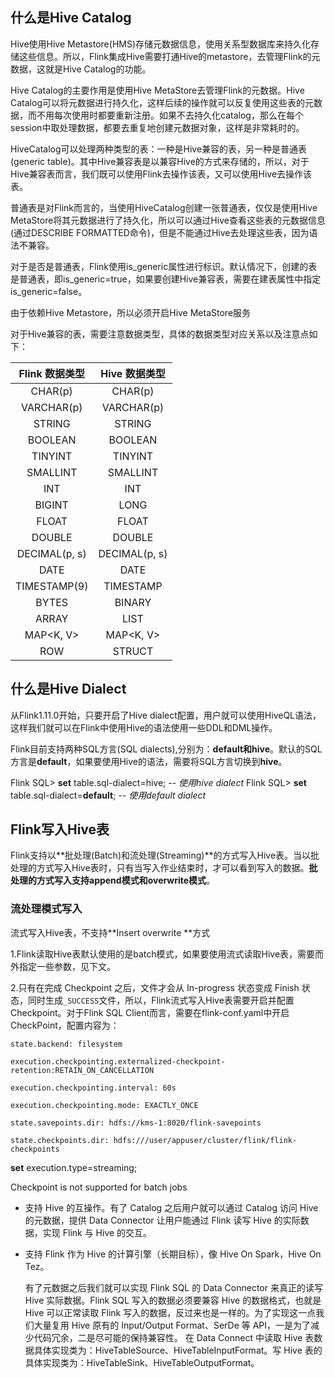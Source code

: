 ## 什么是Hive Catalog

Hive使用Hive Metastore(HMS)存储元数据信息，使用关系型数据库来持久化存储这些信息。所以，Flink集成Hive需要打通Hive的metastore，去管理Flink的元数据，这就是Hive Catalog的功能。

Hive Catalog的主要作用是使用Hive MetaStore去管理Flink的元数据。Hive Catalog可以将元数据进行持久化，这样后续的操作就可以反复使用这些表的元数据，而不用每次使用时都要重新注册。如果不去持久化catalog，那么在每个session中取处理数据，都要去重复地创建元数据对象，这样是非常耗时的。

HiveCatalog可以处理两种类型的表：一种是Hive兼容的表，另一种是普通表(generic table)。其中Hive兼容表是以兼容Hive的方式来存储的，所以，对于Hive兼容表而言，我们既可以使用Flink去操作该表，又可以使用Hive去操作该表。

普通表是对Flink而言的，当使用HiveCatalog创建一张普通表，仅仅是使用Hive MetaStore将其元数据进行了持久化，所以可以通过Hive查看这些表的元数据信息(通过DESCRIBE FORMATTED命令)，但是不能通过Hive去处理这些表，因为语法不兼容。

对于是否是普通表，Flink使用is_generic属性进行标识。默认情况下，创建的表是普通表，即is_generic=true，如果要创建Hive兼容表，需要在建表属性中指定is_generic=false。



由于依赖Hive Metastore，所以必须开启Hive MetaStore服务



对于Hive兼容的表，需要注意数据类型，具体的数据类型对应关系以及注意点如下：

| Flink 数据类型 | Hive 数据类型 |
| :------------: | :-----------: |
|    CHAR(p)     |    CHAR(p)    |
|   VARCHAR(p)   |  VARCHAR(p)   |
|     STRING     |    STRING     |
|    BOOLEAN     |    BOOLEAN    |
|    TINYINT     |    TINYINT    |
|    SMALLINT    |   SMALLINT    |
|      INT       |      INT      |
|     BIGINT     |     LONG      |
|     FLOAT      |     FLOAT     |
|     DOUBLE     |    DOUBLE     |
| DECIMAL(p, s)  | DECIMAL(p, s) |
|      DATE      |     DATE      |
|  TIMESTAMP(9)  |   TIMESTAMP   |
|     BYTES      |    BINARY     |
|     ARRAY      |     LIST      |
|   MAP<K, V>    |   MAP<K, V>   |
|      ROW       |    STRUCT     |





## 什么是Hive Dialect

从Flink1.11.0开始，只要开启了Hive dialect配置，用户就可以使用HiveQL语法，这样我们就可以在Flink中使用Hive的语法使用一些DDL和DML操作。

Flink目前支持两种SQL方言(SQL dialects),分别为：**default和hive**。默认的SQL方言是**default**，如果要使用Hive的语法，需要将SQL方言切换到**hive**。

Flink SQL> **set** table.sql-dialect=hive; *-- 使用hive dialect*
Flink SQL> **set** table.sql-dialect=**default**; *-- 使用default dialect*



## Flink写入Hive表

Flink支持以**批处理(Batch)和流处理(Streaming)**的方式写入Hive表。当以批处理的方式写入Hive表时，只有当写入作业结束时，才可以看到写入的数据。**批处理的方式写入支持append模式和overwrite模式**。

### 流处理模式写入

流式写入Hive表，不支持**Insert overwrite **方式



1.Flink读取Hive表默认使用的是batch模式，如果要使用流式读取Hive表，需要而外指定一些参数，见下文。

2.只有在完成 Checkpoint 之后，文件才会从 In-progress 状态变成 Finish 状态，同时生成`_SUCCESS`文件，所以，Flink流式写入Hive表需要开启并配置 Checkpoint。对于Flink SQL Client而言，需要在flink-conf.yaml中开启CheckPoint，配置内容为：

```shell
state.backend: filesystem 

execution.checkpointing.externalized-checkpoint-retention:RETAIN_ON_CANCELLATION 

execution.checkpointing.interval: 60s 

execution.checkpointing.mode: EXACTLY_ONCE 

state.savepoints.dir: hdfs://kms-1:8020/flink-savepoints

state.checkpoints.dir: hdfs:///user/appuser/cluster/flink/flink-checkpoints
```

 **set** execution.type=streaming;

 Checkpoint is not supported for batch jobs



- 支持 Hive 的互操作。有了 Catalog 之后用户就可以通过 Catalog 访问 Hive 的元数据，提供 Data Connector 让用户能通过 Flink 读写 Hive 的实际数据，实现 Flink 与 Hive 的交互。

- 支持 Flink 作为 Hive 的计算引擎（长期目标），像 Hive On Spark，Hive On Tez。

  

  有了元数据之后我们就可以实现 Flink SQL 的 Data Connector 来真正的读写 Hive 实际数据。Flink SQL 写入的数据必须要兼容 Hive 的数据格式，也就是 Hive 可以正常读取 Flink 写入的数据，反过来也是一样的。为了实现这一点我们大量复用 Hive 原有的 Input/Output Format、SerDe 等 API，一是为了减少代码冗余，二是尽可能的保持兼容性。
  在 Data Connect 中读取 Hive 表数据具体实现类为：HiveTableSource、HiveTableInputFormat。写 Hive 表的具体实现类为：HiveTableSink、HiveTableOutputFormat。



